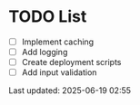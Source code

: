 # TODO List

- [ ] Implement caching
- [ ] Add logging
- [ ] Create deployment scripts
- [ ] Add input validation

Last updated: 2025-06-19 02:55
